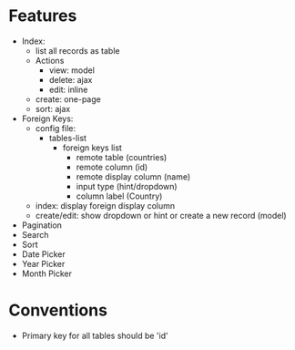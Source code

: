 # Features

- Index:
    - list all records as table
    - Actions
        - view: model
        - delete: ajax
        - edit: inline
    - create: one-page
    - sort: ajax
- Foreign Keys:
    - config file:
        - tables-list
            - foreign keys list
                - remote table (countries)
                - remote column (id)
                - remote display column (name)
                - input type (hint/dropdown)
                - column label (Country)
    - index: display foreign display column
    - create/edit: show dropdown or hint or create a new record (model)
- Pagination
- Search
- Sort
- Date Picker
- Year Picker
- Month Picker
    
# Conventions

- Primary key for all tables should be 'id'